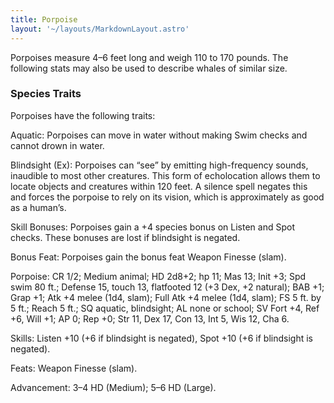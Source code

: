 ```yaml
---
title: Porpoise
layout: '~/layouts/MarkdownLayout.astro'
---
```

Porpoises measure 4–6 feet long and weigh 110 to 170 pounds. The following
stats may also be used to describe whales of similar size.

###  Species Traits

Porpoises have the following traits:

Aquatic: Porpoises can move in water without making Swim checks and cannot
drown in water.

Blindsight (Ex): Porpoises can “see” by emitting high-frequency sounds,
inaudible to most other creatures. This form of echolocation allows them to
locate objects and creatures within 120 feet. A silence spell negates this and
forces the porpoise to rely on its vision, which is approximately as good as a
human’s.

Skill Bonuses: Porpoises gain a +4 species bonus on Listen and Spot checks.
These bonuses are lost if blindsight is negated.

Bonus Feat: Porpoises gain the bonus feat Weapon Finesse (slam).

Porpoise: CR 1/2; Medium animal; HD 2d8+2; hp 11; Mas 13; Init +3; Spd swim 80
ft.; Defense 15, touch 13, flatfooted 12 (+3 Dex, +2 natural); BAB +1; Grap
+1; Atk +4 melee (1d4, slam); Full Atk +4 melee (1d4, slam); FS 5 ft. by 5
ft.; Reach 5 ft.; SQ aquatic, blindsight; AL none or school; SV Fort +4, Ref
+6, Will +1; AP 0; Rep +0; Str 11, Dex 17, Con 13, Int 5, Wis 12, Cha 6.

Skills: Listen +10 (+6 if blindsight is negated), Spot +10 (+6 if blindsight
is negated).

Feats: Weapon Finesse (slam).

Advancement: 3–4 HD (Medium); 5–6 HD (Large).

